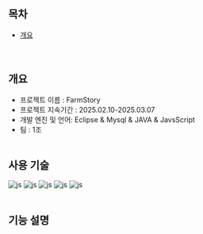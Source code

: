 ## 목차
 - [개요](#개요)
<br><br><br>
## 개요
- 프로젝트 이름 : FarmStory
- 프로젝트 지속기간 : 2025.02.10-2025.03.07
- 개발 엔진 및 언어: Eclipse & Mysql & JAVA & JavsScript  
- 팀 : 1조 
<br><br>
## 사용 기술
![js](https://img.shields.io/badge/Java-ED8B00?style=for-the-badge&logo=openjdk&logoColor=white)
![js](https://img.shields.io/badge/JavaScript-F7DF1E?style=for-the-badge&logo=JavaScript&logoColor=white)
![js](https://img.shields.io/badge/CSS-239120?&style=for-the-badge&logo=css3&logoColor=white)
![js](https://img.shields.io/badge/HTML5-E34F26?style=for-the-badge&logo=html5&logoColor=white)
![js](https://img.shields.io/badge/MySQL-00000F?style=for-the-badge&logo=mysql&logoColor=white) <br><br>

## 기능 설명
